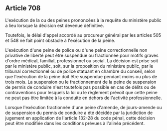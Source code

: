 Article 708
----
L'exécution de la ou des peines prononcées à la requête du ministère public a
lieu lorsque la décision est devenue définitive.

Toutefois, le délai d'appel accordé au procureur général par les articles 505 et
548 ne fait point obstacle à l'exécution de la peine.

L'exécution d'une peine de police ou d'une peine correctionnelle non privative
de liberté peut être suspendue ou fractionnée pour motifs graves d'ordre
médical, familial, professionnel ou social. La décision est prise soit par le
ministère public, soit, sur la proposition du ministère public, par le tribunal
correctionnel ou de police statuant en chambre du conseil, selon que l'exécution
de la peine doit être suspendue pendant moins ou plus de trois mois. La
suspension ou le fractionnement de la peine de suspension de permis de conduire
n'est toutefois pas possible en cas de délits ou de contraventions pour lesquels
la loi ou le règlement prévoit que cette peine ne peut pas être limitée à la
conduite en dehors de l'activité professionnelle.

Lorsque l'exécution fractionnée d'une peine d'amende, de jours-amende ou de
suspension du permis de conduire a été décidée par la juridiction de jugement en
application de l'article 132-28 du code pénal, cette décision peut être modifiée
dans les conditions prévues à l'alinéa précédent.

